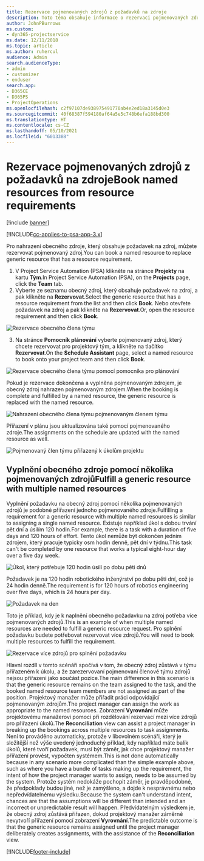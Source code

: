 ```yaml
---
title: Rezervace pojmenovaných zdrojů z požadavků na zdroje
description: Toto téma obsahuje informace o rezervaci pojmenovaných zdrojů pro požadavek na obecný zdroj.
author: JohnPBurrows
ms.custom:
- dyn365-projectservice
ms.date: 12/11/2018
ms.topic: article
ms.author: ruhercul
audience: Admin
search.audienceType:
- admin
- customizer
- enduser
search.app:
- D365CE
- D365PS
- ProjectOperations
ms.openlocfilehash: c2f97107de938975491770ab4e2ed18a3145d0e3
ms.sourcegitcommit: 40f68387f594180af64a5e5c748b6efa188bd300
ms.translationtype: HT
ms.contentlocale: cs-CZ
ms.lasthandoff: 05/10/2021
ms.locfileid: "6013388"
---
```

# <a name="book-named-resources-from-resource-requirements"></a><span data-ttu-id="975d3-103">Rezervace pojmenovaných zdrojů z požadavků na zdroje</span><span class="sxs-lookup"><span data-stu-id="975d3-103">Book named resources from resource requirements</span></span>

[!include [banner](../includes/psa-now-project-operations.md)]

[!INCLUDE[cc-applies-to-psa-app-3.x](../includes/cc-applies-to-psa-app-3x.md)]

<span data-ttu-id="975d3-104">Pro nahrazení obecného zdroje, který obsahuje požadavek na zdroj, můžete rezervovat pojmenovaný zdroj.</span><span class="sxs-lookup"><span data-stu-id="975d3-104">You can book a named resource to replace generic resource that has a resource requirement.</span></span>

1. <span data-ttu-id="975d3-105">V Project Service Automation (PSA) klikněte na stránce **Projekty** na kartu **Tým**.</span><span class="sxs-lookup"><span data-stu-id="975d3-105">In Project Service Automation (PSA), on the **Projects** page, click the **Team** tab.</span></span>
2. <span data-ttu-id="975d3-106">Vyberte ze seznamu obecný zdroj, který obsahuje požadavek na zdroj, a pak klikněte na **Rezervovat**.</span><span class="sxs-lookup"><span data-stu-id="975d3-106">Select the generic resource that has a resource requirement from the list and then click **Book**.</span></span> <span data-ttu-id="975d3-107">Nebo otevřete požadavek na zdroj a pak klikněte na **Rezervovat**.</span><span class="sxs-lookup"><span data-stu-id="975d3-107">Or, open the resource requirement and then click **Book**.</span></span>


![Rezervace obecného člena týmu](media/RM-how-to-14.png)


3. <span data-ttu-id="975d3-109">Na stránce **Pomocník plánování** vyberte pojmenovaný zdroj, který chcete rezervovat pro projektový tým, a klikněte na tlačítko **Rezervovat**.</span><span class="sxs-lookup"><span data-stu-id="975d3-109">On the **Schedule Assistant** page, select a named resource to book onto your project team and then click **Book**.</span></span>

![Rezervace obecného člena týmu pomocí pomocníka pro plánování](media/RM-how-to-15.png)

<span data-ttu-id="975d3-111">Pokud je rezervace dokončena a vyplněna pojmenovaným zdrojem, je obecný zdroj nahrazen pojmenovaným zdrojem.</span><span class="sxs-lookup"><span data-stu-id="975d3-111">When the booking is complete and fulfilled by a named resource, the generic resource is replaced with the named resource.</span></span>

![Nahrazení obecného člena týmu pojmenovaným členem týmu](media/RM-how-to-16.png)

<span data-ttu-id="975d3-113">Přiřazení v plánu jsou aktualizována také pomocí pojmenovaného zdroje.</span><span class="sxs-lookup"><span data-stu-id="975d3-113">The assignments on the schedule are updated with the named resource as well.</span></span>

![Pojmenovaný člen týmu přiřazený k úkolům projektu](media/RM-how-to-17.png)

## <a name="fulfill-a-generic-resource-with-multiple-named-resources"></a><span data-ttu-id="975d3-115">Vyplnění obecného zdroje pomocí několika pojmenovaných zdrojů</span><span class="sxs-lookup"><span data-stu-id="975d3-115">Fulfill a generic resource with multiple named resources</span></span>
<span data-ttu-id="975d3-116">Vyplnění požadavku na obecný zdroj pomocí několika pojmenovaných zdrojů je podobné přiřazení jednoho pojmenovaného zdroje.</span><span class="sxs-lookup"><span data-stu-id="975d3-116">Fulfilling a requirement for a generic resource with multiple named resources is similar to assigning a single named resource.</span></span> <span data-ttu-id="975d3-117">Existuje například úkol s dobou trvání pět dní a úsilím 120 hodin.</span><span class="sxs-lookup"><span data-stu-id="975d3-117">For example, there is a task with a duration of five days and 120 hours of effort.</span></span> <span data-ttu-id="975d3-118">Tento úkol nemůže být dokončen jedním zdrojem, který pracuje typicky osm hodin denně, pět dní v týdnu.</span><span class="sxs-lookup"><span data-stu-id="975d3-118">This task can't be completed by one resource that works a typical eight-hour day over a five day week.</span></span> 

![Úkol, který potřebuje 120 hodin úsilí po dobu pěti dnů](media/RM-how-to-21.png)

<span data-ttu-id="975d3-120">Požadavek je na 120 hodin robotického inženýrství po dobu pěti dní, což je 24 hodin denně.</span><span class="sxs-lookup"><span data-stu-id="975d3-120">The requirement is for 120 hours of robotics engineering over five days, which is 24 hours per day.</span></span>

![Požadavek na den](media/RM-how-to-22.png)

<span data-ttu-id="975d3-122">Toto je příklad, kdy je k naplnění obecného požadavku na zdroj potřeba více pojmenovaných zdrojů.</span><span class="sxs-lookup"><span data-stu-id="975d3-122">This is an example of when multiple named resources are needed to fulfill a generic resource request.</span></span> <span data-ttu-id="975d3-123">Pro splnění požadavku budete potřebovat rezervovat více zdrojů.</span><span class="sxs-lookup"><span data-stu-id="975d3-123">You will need to book multiple resources to fulfill the requirement.</span></span>

![Rezervace více zdrojů pro splnění požadavku](media/RM-how-to-23.png)

<span data-ttu-id="975d3-125">Hlavní rozdíl v tomto scénáři spočívá v tom, že obecný zdroj zůstává v týmu přiřazeném k úkolu, a že zarezervovaní pojmenovaní členové týmu zdrojů nejsou přiřazeni jako součást pozice.</span><span class="sxs-lookup"><span data-stu-id="975d3-125">The main difference in this scenario is that the generic resource remains on the team assigned to the task, and the booked named resource team members are not assigned as part of the position.</span></span> <span data-ttu-id="975d3-126">Projektový manažer může přiřadit práci odpovídající pojmenovaným zdrojům.</span><span class="sxs-lookup"><span data-stu-id="975d3-126">The project manager can assign the work as appropriate to the named resources.</span></span> <span data-ttu-id="975d3-127">Zobrazení **Vyrovnání** může projektovému manažerovi pomoci při rozdělování rezervací mezi více zdrojů pro přiřazení úkolů.</span><span class="sxs-lookup"><span data-stu-id="975d3-127">The **Reconciliation** view can assist a project manager in breaking up the bookings across multiple resources to task assignments.</span></span> <span data-ttu-id="975d3-128">Není to prováděno automaticky, protože v libovolném scénáři, který je složitější než výše uvedený jednoduchý příklad, kdy například máte balík úkolů, které tvoří požadavek, musí být záměr, jak chce projektový manažer přiřazení provést, vypočten systémem.</span><span class="sxs-lookup"><span data-stu-id="975d3-128">This is not done automatically because in any scenario more complicated than the simple example above, such as where you have a bundle of tasks making up the requirement, the intent of how the project manager wants to assign, needs to be assumed by the system.</span></span> <span data-ttu-id="975d3-129">Protože systém nedokáže pochopit záměr, je pravděpodobné, že předpoklady budou jiné, než je zamýšleno, a dojde k nesprávnému nebo nepředvídatelnému výsledku.</span><span class="sxs-lookup"><span data-stu-id="975d3-129">Because the system can't understand intent, chances are that the assumptions will be different than intended and an incorrect or unpredictable result will happen.</span></span> <span data-ttu-id="975d3-130">Předvídatelným výsledkem je, že obecný zdroj zůstává přiřazen, dokud projektový manažer záměrně nevytvoří přiřazení pomocí zobrazení **Vyrovnání**.</span><span class="sxs-lookup"><span data-stu-id="975d3-130">The predictable outcome is that the generic resource remains assigned until the project manager deliberately creates assignments, with the assistance of the **Reconciliation** view.</span></span>




[!INCLUDE[footer-include](../includes/footer-banner.md)]